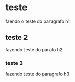 # teste

faendo o teste do paragrafo h1

## teste 2

fazendo teste do parafo h2

### teste 3

fazendo teste do paragrafo h3